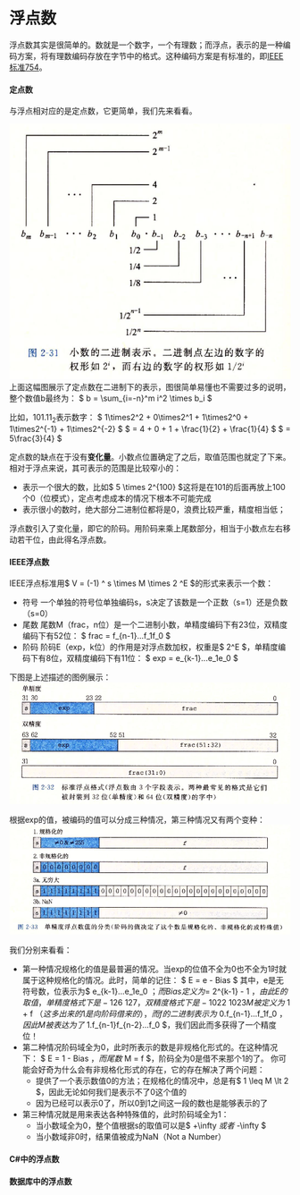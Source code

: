 浮点数
=========

浮点数其实是很简单的。数就是一个数字，一个有理数；而浮点，表示的是一种编码方案，将有理数编码存放在字节中的格式。这种编码方案是有标准的，即[IEEE标准754](https://zh.wikipedia.org/wiki/IEEE_754)。

#### 定点数
与浮点相对应的是定点数，它更简单，我们先来看看。

 ![](images/浮点数-01.png)
 上面这幅图展示了定点数在二进制下的表示，图很简单易懂也不需要过多的说明，整个数值b最终为：
$ b = \sum_{i=-n}^m i^2 \times b_i $

比如，$101.11_2$表示数字：
$ 1\times2^2 + 0\times2^1 + 1\times2^0 + 1\times2^{-1} + 1\times2^{-2} $
$ = 4 + 0 + 1 + \frac{1}{2} + \frac{1}{4} $
$ = 5\frac{3}{4} $

定点数的缺点在于没有**变化量**。小数点位置确定了之后，取值范围也就定了下来。相对于浮点来说，其可表示的范围是比较窄小的：
- 表示一个很大的数，比如$ 5 \times 2^{100} $这将是在101的后面再放上100个0（位模式），定点考虑成本的情况下根本不可能完成
- 表示很小的数时，绝大部分二进制位都将是0，浪费比较严重，精度相当低；

浮点数引入了变化量，即它的阶码。用阶码来乘上尾数部分，相当于小数点左右移动若干位，由此得名浮点数。

#### IEEE浮点数
IEEE浮点标准用$ V = (-1) ^ s \times M \times 2 ^E $的形式来表示一个数：
- 符号
 一个单独的符号位单独编码s，s决定了该数是一个正数（s=1）还是负数（s=0）
- 尾数
 尾数M（frac，n位）是一个二进制小数，单精度编码下有23位，双精度编码下有52位：
 $ frac = f_{n-1}...f_1f_0 $
- 阶码
 阶码E（exp，k位）的作用是对浮点数加权，权重是$ 2^E $，单精度编码下有8位，双精度编码下有11位：
 $ exp = e_{k-1}...e_1e_0 $

下图是上述描述的图例展示：
![](images/浮点数-02.png)

根据exp的值，被编码的值可以分成三种情况，第三种情况又有两个变种：
![](images/浮点数-03.png)

我们分别来看看：
- 第一种情况规格化的值是最普遍的情况。当exp的位值不全为0也不全为1时就属于这种规格化的情况。此时，简单的记住：
$ E = e - Bias $
其中，e是无符号数，位表示为$ e_{k-1}...e_1e_0 $；而Bias定义为=$ 2^{k-1} - 1 $，由此E的取值，单精度格式下是-126 ~ 127，双精度格式下是-1022 ~ 1023
M被定义为$ 1 + f $（这多出来的1是向阶码借来的），而f的二进制表示为$ 0.f_{n-1}...f_1f_0 $，因此M被表达为了$ 1.f_{n-1}f_{n-2}...f_0 $，我们因此而多获得了一个精度位！
- 第二种情况阶码域全为0，此时所表示的数是非规格化形式的。在这种情况下：
$ E = 1 - Bias $，而尾数$ M = f $，阶码全为0是借不来那个1的了。
你可能会好奇为什么会有非规格化形式的存在，它的存在解决了两个问题：
    - 提供了一个表示数值0的方法；在规格化的情况中，总是有$ 1 \leq M \lt 2 $，因此无论如何我们是表示不了0这个值的
    - 因为已经可以表示0了，所以0到1之间这一段的数也是能够表示的了
- 第三种情况就是用来表达各种特殊值的，此时阶码域全为1：
    - 当小数域全为0，整个值根据s的取值可以是$ +\infty $或者$ -\infty $
    - 当小数域非0时，结果值被成为NaN（Not a Number）


#### C#中的浮点数


#### 数据库中的浮点数


